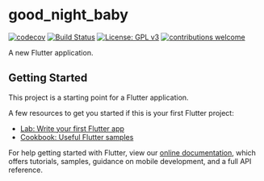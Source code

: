 # good_night_baby

[![codecov](https://codecov.io/gh/ju2ez/good_night_baby/branch/master/graph/badge.svg)](https://codecov.io/gh/ju2ez/good_night_baby)
[![Build Status](https://travis-ci.org/ju2ez/good_night_baby.svg?branch=master)](https://travis-ci.org/ju2ez/good_night_baby)
[![License: GPL v3](https://img.shields.io/badge/License-GPLv3-blue.svg)](https://www.gnu.org/licenses/gpl-3.0)
[![contributions welcome](https://img.shields.io/badge/contributions-welcome-brightgreen.svg?style=flat)](https://github.com/dwyl/esta/issues)


A new Flutter application.

## Getting Started

This project is a starting point for a Flutter application.

A few resources to get you started if this is your first Flutter project:

- [Lab: Write your first Flutter app](https://flutter.io/docs/get-started/codelab)
- [Cookbook: Useful Flutter samples](https://flutter.io/docs/cookbook)

For help getting started with Flutter, view our 
[online documentation](https://flutter.io/docs), which offers tutorials, 
samples, guidance on mobile development, and a full API reference.
